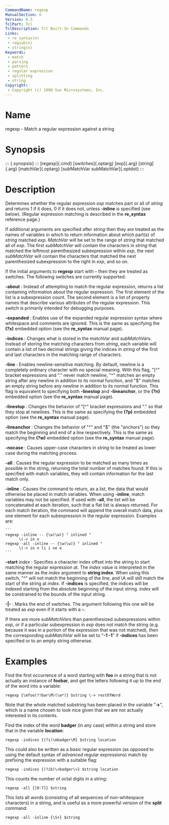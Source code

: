 ```yaml
---
CommandName: regexp
ManualSection: n
Version: 8.3
TclPart: Tcl
TclDescription: Tcl Built-In Commands
Links:
 - re_syntax(n)
 - regsub(n)
 - string(n)
Keywords:
 - match
 - parsing
 - pattern
 - regular expression
 - splitting
 - string
Copyright:
 - Copyright (c) 1998 Sun Microsystems, Inc.
---
```


# Name

regexp - Match a regular expression against a string

# Synopsis

::: {.synopsis} :::
[regexp]{.cmd} [switches]{.optarg} [exp]{.arg} [string]{.arg} [matchVar]{.optarg} [subMatchVar subMatchVar]{.optdot}
:::

# Description

Determines whether the regular expression *exp* matches part or all of *string* and returns 1 if it does, 0 if it does not, unless **-inline** is specified (see below). (Regular expression matching is described in the **re_syntax** reference page.)

If additional arguments are specified after *string* then they are treated as the names of variables in which to return information about which part(s) of *string* matched *exp*. *MatchVar* will be set to the range of *string* that matched all of *exp*.  The first *subMatchVar* will contain the characters in *string* that matched the leftmost parenthesized subexpression within *exp*, the next *subMatchVar* will contain the characters that matched the next parenthesized subexpression to the right in *exp*, and so on.

If the initial arguments to **regexp** start with **-** then they are treated as switches.  The following switches are currently supported:

**-about**
: Instead of attempting to match the regular expression, returns a list containing information about the regular expression.  The first element of the list is a subexpression count.  The second element is a list of property names that describe various attributes of the regular expression. This switch is primarily intended for debugging purposes.

**-expanded**
: Enables use of the expanded regular expression syntax where whitespace and comments are ignored.  This is the same as specifying the **(?x)** embedded option (see the **re_syntax** manual page).

**-indices**
: Changes what is stored in the *matchVar* and *subMatchVar*s. Instead of storing the matching characters from *string*, each variable will contain a list of two decimal strings giving the indices in *string* of the first and last characters in the matching range of characters.

**-line**
: Enables newline-sensitive matching.  By default, newline is a completely ordinary character with no special meaning.  With this flag, "[^" bracket expressions and "." never match newline, "^" matches an empty string after any newline in addition to its normal function, and "$" matches an empty string before any newline in addition to its normal function.  This flag is equivalent to specifying both **-linestop** and **-lineanchor**, or the **(?n)** embedded option (see the **re_syntax** manual page).

**-linestop**
: Changes the behavior of "[^" bracket expressions and "." so that they stop at newlines.  This is the same as specifying the **(?p)** embedded option (see the **re_syntax** manual page).

**-lineanchor**
: Changes the behavior of "^" and "$" (the "anchors") so they match the beginning and end of a line respectively.  This is the same as specifying the **(?w)** embedded option (see the **re_syntax** manual page).

**-nocase**
: Causes upper-case characters in *string* to be treated as lower case during the matching process.

**-all**
: Causes the regular expression to be matched as many times as possible in the string, returning the total number of matches found.  If this is specified with match variables, they will contain information for the last match only.

**-inline**
: Causes the command to return, as a list, the data that would otherwise be placed in match variables.  When using **-inline**, match variables may not be specified.  If used with **-all**, the list will be concatenated at each iteration, such that a flat list is always returned.  For each match iteration, the command will append the overall match data, plus one element for each subexpression in the regular expression.  Examples are:

    ```
    regexp -inline -- {\w(\w)} " inlined "
          \(-> in n
    regexp -all -inline -- {\w(\w)} " inlined "
          \(-> in n li i ne e
    ```

**-start** *index*
: Specifies a character index offset into the string to start matching the regular expression at. The *index* value is interpreted in the same manner as the *index* argument to **string index**. When using this switch, "^" will not match the beginning of the line, and \A will still match the start of the string at *index*.  If **-indices** is specified, the indices will be indexed starting from the absolute beginning of the input string. *index* will be constrained to the bounds of the input string.

**-\|-**
: Marks the end of switches.  The argument following this one will be treated as *exp* even if it starts with a **-**.


If there are more *subMatchVar*s than parenthesized subexpressions within *exp*, or if a particular subexpression in *exp* does not match the string (e.g. because it was in a portion of the expression that was not matched), then the corresponding *subMatchVar* will be set to "**-1 -1**" if **-indices** has been specified or to an empty string otherwise.

# Examples

Find the first occurrence of a word starting with **foo** in a string that is not actually an instance of **foobar**, and get the letters following it up to the end of the word into a variable:

```
regexp {\mfoo(?!bar\M)(\w*)} $string \-> restOfWord
```

Note that the whole matched substring has been placed in the variable "**->**", which is a name chosen to look nice given that we are not actually interested in its contents.

Find the index of the word **badger** (in any case) within a string and store that in the variable **location**:

```
regexp -indices {(?i)\mbadger\M} $string location
```

This could also be written as a *basic* regular expression (as opposed to using the default syntax of *advanced* regular expressions) match by prefixing the expression with a suitable flag:

```
regexp -indices {(?ib)\<badger\>} $string location
```

This counts the number of octal digits in a string:

```
regexp -all {[0-7]} $string
```

This lists all words (consisting of all sequences of non-whitespace characters) in a string, and is useful as a more powerful version of the **split** command:

```
regexp -all -inline {\S+} $string
```

